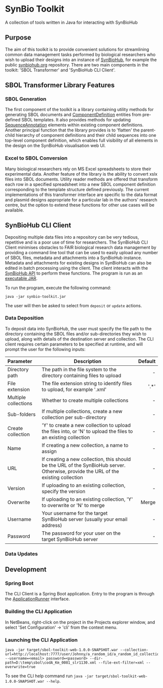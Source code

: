 # SynBio Toolkit
A collection of tools written in Java for interacting with SynBioHub

## Purpose
The aim of this toolkit is to provide convenient solutions for streamlining common data management tasks performed by biological researchers who wish to upload their designs into an instance of [SynBioHub](https://github.com/SynBioHub/synbiohub), for example the public [synbiohub.org](https://synbiohub.org/) repository. There are two main components in the toolkit: 'SBOL Transformer' and 'SynBioHub CLI Client'.

## SBOL Transformer Library Features
### SBOL Generation
The first component of the toolkit is a library containing utility methods for generating SBOL documents and [ComponentDefinition](https://dissys.github.io/sbol-owl/sbol-owl.html#ComponentDefinition) entities from pre-defined SBOL templates. It also provides methods for updating [SequenceAnnotation](https://dissys.github.io/sbol-owl/sbol-owl.html#SequenceAnnotation) elements within existing component definitions. Another principal function that the library provides is to \'flatten\' the parent-child hierarchy of component definitions and their child sequences into one top-level component definition, which enables full visibility of all elements in the design on the SynBioHub visualisation web UI.

### Excel to SBOL Conversion
Many biological researchers rely on MS Excel spreadsheets to store their experimental data. Another feature of the library is the ability to convert xslx files into SBOL documents. Utility reader methods are offered that transform each row in a specified spreadsheet into a new SBOL component definition corresponding to the template structure defined previously. The current implementations of this transformer interface are specific to the data format and plasmid designs appropriate for a particular lab in the authors' research centre, but the option to extend these functions for other use cases will be available.

## SynBioHub CLI Client
Depositing multiple data files into a repository can be very tedious, repetitive and is a poor use of time for researchers. The SynBioHub CLI Client minimises obstacles to FAIR biological research data management by providing a command line tool that can be used to easily upload any number of SBOL files, metadata and attachments into a SynBioHub instance. Metadata and attachments for existing designs in SynBioHub can also be edited in batch processing using the client. The client interacts with the [SynBioHub API](https://wiki.synbiohub.org/api-docs) to perform these functions. The program is run as an [executable JAR](https://docs.spring.io/spring-boot/docs/2.4.4/reference/html/using-spring-boot.html#using-boot-running-as-a-packaged-application).

To run the program, execute the following command:
```shell
java -jar synbio-toolkit.jar
```
The user will then be asked to select from `deposit` or `update` actions.

### Data Deposition
To deposit data into SynBioHub, the user must specify the file path to the directory containing the SBOL files and/or sub-directories they wish to upload, along with details of the destination server and collection. The CLI client requires certain parameters to be specified at runtime, and will prompt the user for the following inputs:

| Parameter            | Description           | Default  |
| :-------------------- |---------------------| --------:|
| Directory path       | The path in the file system to the directory containing files to upload     | -      |
| File extension       | The file extension string to identify files to upload, for example '.xml'   |  \'.\*\' |
| Multiple collections | Whether to create multiple collections                                      |   -    |
| Sub-folders          | If multiple collections, create a new collection per sub-directory          |   -    |
| Create collection    | \'Y\' to create a new collection to upload the files into, or \'N\' to upload the files to an existing collection                            |   -    |
| Name                 | If creating a new collection, a name to assign                              |   -    |
| URL                  | If creating a new collection, this should be the URL of the SynBioHub server. Otherwise, provide the URL of the existing collection                                                           |   -    |
| Version              | If uploading to an existing collection, specify the version                 |   -    |
| Overwrite            | If uploading to an existing collection, \'Y\' to overwrite or \'N\' to merge  | Merge  |
| Username             | Your username for the target SynBioHub server (usually your email address)    |   -    |
| Password             | The password for your user on the target SynBioHub server                     |   -    |


### Data Updates


## Development
### Spring Boot
The CLI Client is a Spring Boot application. Entry to the program is through the [ApplicationRunner](https://docs.spring.io/spring-boot/docs/2.4.4/api/org/springframework/boot/ApplicationRunner.html) interface.
### Building the CLI Application

In NetBeans, right-click on the project in the Projects explorer window, and select 'Set Configuration' -> 'cli' from the context menu.

### Launching the CLI Application

```
java -jar target/sbol-toolkit-web-1.0.0-SNAPSHOT.war --collection-url=http://localhost:7777/user/Johnny/a_random_id/a_random_id_collection/1 --username=<email> password=<password> --dir-path=D:\temp\sbol\codA_Km_0081_slr1130.xml --file-ext-filter=xml --overwrite=true
```
To see the CLI help command run `java -jar target/sbol-toolkit-web-1.0.0-SNAPSHOT.war --help`.

